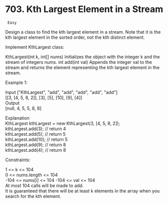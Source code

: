 # 703. Kth Largest Element in a Stream

     Easy

Design a class to find the kth largest element in a stream. Note that it is the kth largest element in the sorted order, not the kth distinct element.

Implement KthLargest class:

KthLargest(int k, int[] nums) Initializes the object with the integer k and the stream of integers nums.
int add(int val) Appends the integer val to the stream and returns the element representing the kth largest element in the stream.


Example 1:

Input
["KthLargest", "add", "add", "add", "add", "add"]  
[[3, [4, 5, 8, 2]], [3], [5], [10], [9], [4]]  
Output  
[null, 4, 5, 5, 8, 8]

Explanation  
KthLargest kthLargest = new KthLargest(3, [4, 5, 8, 2]);  
kthLargest.add(3);   // return 4  
kthLargest.add(5);   // return 5  
kthLargest.add(10);  // return 5  
kthLargest.add(9);   // return 8  
kthLargest.add(4);   // return 8  


Constraints:

1 <= k <= 104  
0 <= nums.length <= 104  
-104 <= nums[i] <= 104
-104 <= val <= 104  
At most 104 calls will be made to add.  
It is guaranteed that there will be at least k elements in the array when you search for the kth element.